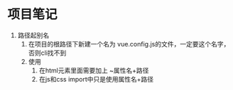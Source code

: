 # 项目笔记

1. 路径起别名
   1. 在项目的根路径下新建一个名为 vue.config.js的文件，一定要这个名字，否则cli找不到
   2. 使用
      1. 在html元素里面需要加上 ~属性名+路径
      2. 在js和css import中只是使用属性名+路径